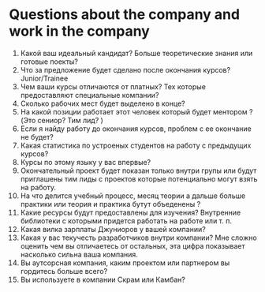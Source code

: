 # Questions about the company and work in the company

1. Какой ваш идеальный кандидат? Больше теоретические знания или готовые поекты?
2. Что за предложение будет сделано после окончания курсов? Junior/Trainee
3. Чем ваши курсы отличаются от платных? Тех которые предоставляют  специальные компании?  
4. Сколько рабочих мест будет выделено в конце?
5. На какой позиции работает этот человек который будет ментором ?(Это сениор? Тим лид? )
6. Если я найду работу до окончания курсов, проблем с ее окончание не будет?
7. Какая статистика по устроеных студентов на работу с предыдущих курсов?
8. Курсы по этому языку у вас впервые?
9. Окончательный проект будет показан только внутри групы или будут приглашены тим лиды с проектов которые потенциально могут взять на работу.
10. На что делится учебный процесс, месяц теории а дальше больше практики или теория и практика бутут объеденены ?
11. Какие ресурсы будут предоставлены для изучения? Внутренние библиотеки с которыми придется работать на работе или т. п.
12. Какая вилка зарплаты Джуниоров у вашей компании?
13. Какая у вас текучесть разработчиков внутри компании? Мне сложно оценить чем вы отличаетесь от остальных, эта цифра показывает насколько сильна ваша компания.
14. Вы аутсорсная компания, каким проектом или партнером вы гордитесь больше всего?
15. Вы используете в компании Скрам или Камбан?
